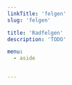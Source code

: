 ```yaml
---
linkTitle: 'felgen'
slug: 'felgen'

title: 'Radfelgen' 
description: 'TODO'

menu:
  - aside


---
```

